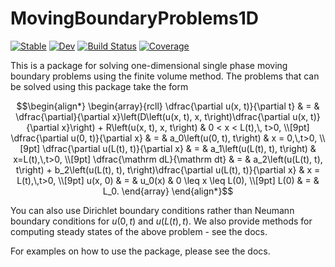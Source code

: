 # MovingBoundaryProblems1D

[![Stable](https://img.shields.io/badge/docs-stable-blue.svg)](https://DanielVandH.github.io/MovingBoundaryProblems1D.jl/stable/)
[![Dev](https://img.shields.io/badge/docs-dev-blue.svg)](https://DanielVandH.github.io/MovingBoundaryProblems1D.jl/dev/)
[![Build Status](https://github.com/DanielVandH/MovingBoundaryProblems1D.jl/actions/workflows/CI.yml/badge.svg?branch=main)](https://github.com/DanielVandH/MovingBoundaryProblems1D.jl/actions/workflows/CI.yml?query=branch%3Amain)
[![Coverage](https://codecov.io/gh/DanielVandH/MovingBoundaryProblems1D.jl/branch/main/graph/badge.svg)](https://codecov.io/gh/DanielVandH/MovingBoundaryProblems1D.jl)

This is a package for solving one-dimensional single phase moving boundary problems using the finite volume method. The problems that can be solved using this package take the form

```math
\begin{align*}
\begin{array}{rcll}
\dfrac{\partial u(x, t)}{\partial t} & = & \dfrac{\partial}{\partial x}\left(D\left(u(x, t), x, t\right)\dfrac{\partial u(x, t)}{\partial x}\right) + R\left(u(x, t), x, t\right) & 0 < x < L(t),\, t>0, \\[9pt]
\dfrac{\partial u(0, t)}{\partial x} & = & a_0\left(u(0, t), t\right) & x = 0,\,t>0, \\[9pt]
\dfrac{\partial u(L(t), t)}{\partial x} & = & a_1\left(u(L(t), t), t\right) & x=L(t),\,t>0, \\[9pt]
\dfrac{\mathrm dL}{\mathrm dt} & = & a_2\left(u(L(t), t), t\right) + b_2\left(u(L(t), t), t\right)\dfrac{\partial u(L(t), t)}{\partial x} & x = L(t),\,t>0, \\[9pt]
u(x, 0) & = & u_0(x) & 0 \leq x \leq L(0), \\[9pt]
L(0) & = & L_0.
\end{array}
\end{align*}
```

You can also use Dirichlet boundary conditions rather than Neumann boundary conditions for $u(0, t)$ and $u(L(t), t)$. We also provide methods for computing steady states of the above problem - see the docs.

For examples on how to use the package, please see the docs. 
